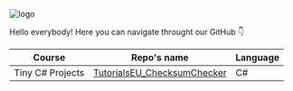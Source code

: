 ![logo](https://user-images.githubusercontent.com/18527947/198551207-ea7e0392-d2e0-4034-911e-8f73455a0166.png)

Hello everybody! Here you can navigate throught our GitHub 👇

| Course | Repo's name | Language |
|--------|-------------|----------|
| Tiny C# Projects | [TutorialsEU_ChecksumChecker](https://github.com/tutorialseu/TutorialsEU_ChecksumChecker) | C# |
